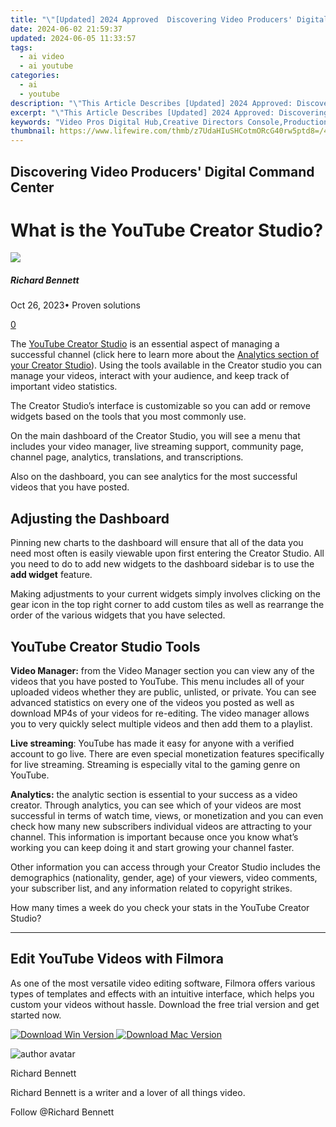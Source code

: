 ```yaml
---
title: "\"[Updated] 2024 Approved  Discovering Video Producers' Digital Command Center\""
date: 2024-06-02 21:59:37
updated: 2024-06-05 11:33:57
tags:
  - ai video
  - ai youtube
categories:
  - ai
  - youtube
description: "\"This Article Describes [Updated] 2024 Approved: Discovering Video Producers' Digital Command Center\""
excerpt: "\"This Article Describes [Updated] 2024 Approved: Discovering Video Producers' Digital Command Center\""
keywords: "Video Pros Digital Hub,Creative Directors Console,Production Tech Space,VFX Control Room,Edit Suite Management,Media Planning Area,Content Studio Center"
thumbnail: https://www.lifewire.com/thmb/z7UdaHIuSHCotmORcG40rw5ptd8=/400x300/filters:no_upscale():max_bytes(150000):strip_icc()/tiffyau_horizontal-36ca1676b47f451c8921b9a01fb4b758.png
---
```


## Discovering Video Producers' Digital Command Center

# What is the YouTube Creator Studio?

![](https://images.wondershare.com/filmora/article-images/richard-bennett.jpg)

##### Richard Bennett

 Oct 26, 2023• Proven solutions

[0](#commentsBoxSeoTemplate)

The [YouTube Creator Studio](https://tools.techidaily.com/wondershare/filmora/download/) is an essential aspect of managing a successful channel (click here to learn more about the [Analytics section of your Creator Studio](https://tools.techidaily.com/wondershare/filmora/download/)). Using the tools available in the Creator studio you can manage your videos, interact with your audience, and keep track of important video statistics.

The Creator Studio’s interface is customizable so you can add or remove widgets based on the tools that you most commonly use.

On the main dashboard of the Creator Studio, you will see a menu that includes your video manager, live streaming support, community page, channel page, analytics, translations, and transcriptions.

Also on the dashboard, you can see analytics for the most successful videos that you have posted.

## Adjusting the Dashboard

Pinning new charts to the dashboard will ensure that all of the data you need most often is easily viewable upon first entering the Creator Studio. All you need to do to add new widgets to the dashboard sidebar is to use the **add widget** feature.

Making adjustments to your current widgets simply involves clicking on the gear icon in the top right corner to add custom tiles as well as rearrange the order of the various widgets that you have selected.

## YouTube Creator Studio Tools

**Video Manager:** from the Video Manager section you can view any of the videos that you have posted to YouTube. This menu includes all of your uploaded videos whether they are public, unlisted, or private. You can see advanced statistics on every one of the videos you posted as well as download MP4s of your videos for re-editing. The video manager allows you to very quickly select multiple videos and then add them to a playlist.

**Live streaming**: YouTube has made it easy for anyone with a verified account to go live. There are even special monetization features specifically for live streaming. Streaming is especially vital to the gaming genre on YouTube.

**Analytics:** the analytic section is essential to your success as a video creator. Through analytics, you can see which of your videos are most successful in terms of watch time, views, or monetization and you can even check how many new subscribers individual videos are attracting to your channel. This information is important because once you know what’s working you can keep doing it and start growing your channel faster.

Other information you can access through your Creator Studio includes the demographics (nationality, gender, age) of your viewers, video comments, your subscriber list, and any information related to copyright strikes.

How many times a week do you check your stats in the YouTube Creator Studio?

---

## Edit YouTube Videos with Filmora

As one of the most versatile video editing software, Filmora offers various types of templates and effects with an intuitive interface, which helps you custom your videos without hassle. Download the free trial version and get started now.

[![Download Win Version](https://images.wondershare.com/filmora/guide/download-btn-win.jpg) ](https://tools.techidaily.com/wondershare/filmora/download/) [![Download Mac Version](https://images.wondershare.com/filmora/guide/download-btn-mac.jpg) ](https://tools.techidaily.com/wondershare/filmora/download/)

![author avatar](https://images.wondershare.com/filmora/article-images/richard-bennett.jpg)

Richard Bennett

Richard Bennett is a writer and a lover of all things video.

Follow @Richard Bennett
